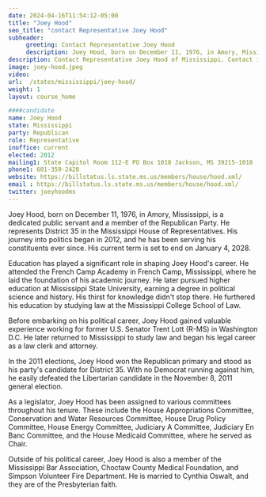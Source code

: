 ```yaml
---
date: 2024-04-16T11:54:12-05:00
title: "Joey Hood"
seo_title: "contact Representative Joey Hood"
subheader:
     greeting: Contact Representative Joey Hood
     description: Joey Hood, born on December 11, 1976, in Amory, Mississippi, is a dedicated public servant and a member of the Republican Party. He represents District 35 in the Mississippi House of Representatives. His journey into politics began in 2012, and he has been serving his constituents ever since. His current term is set to end on January 4, 2028.
description: Contact Representative Joey Hood of Mississippi. Contact information for Joey Hood includes email address, phone number, and mailing address.
image: joey-hood.jpeg
video:
url:  /states/mississippi/joey-hood/
weight: 1
layout: course_home

####candidate
name: Joey Hood
state: Mississippi
party: Republican
role: Representative
inoffice: current
elected: 2012
mailing1: State Capitol Room 112-E PO Box 1018 Jackson, MS 39215-1018
phone1: 601-359-2428
website: https://billstatus.ls.state.ms.us/members/house/hood.xml/
email : https://billstatus.ls.state.ms.us/members/house/hood.xml/
twitter: joeyhoodms
---
```


Joey Hood, born on December 11, 1976, in Amory, Mississippi, is a dedicated public servant and a member of the Republican Party. He represents District 35 in the Mississippi House of Representatives. His journey into politics began in 2012, and he has been serving his constituents ever since. His current term is set to end on January 4, 2028.

Education has played a significant role in shaping Joey Hood's career. He attended the French Camp Academy in French Camp, Mississippi, where he laid the foundation of his academic journey. He later pursued higher education at Mississippi State University, earning a degree in political science and history. His thirst for knowledge didn't stop there. He furthered his education by studying law at the Mississippi College School of Law.

Before embarking on his political career, Joey Hood gained valuable experience working for former U.S. Senator Trent Lott (R-MS) in Washington D.C. He later returned to Mississippi to study law and began his legal career as a law clerk and attorney.

In the 2011 elections, Joey Hood won the Republican primary and stood as his party's candidate for District 35. With no Democrat running against him, he easily defeated the Libertarian candidate in the November 8, 2011 general election.

As a legislator, Joey Hood has been assigned to various committees throughout his tenure. These include the House Appropriations Committee, Conservation and Water Resources Committee, House Drug Policy Committee, House Energy Committee, Judiciary A Committee, Judiciary En Banc Committee, and the House Medicaid Committee, where he served as Chair.

Outside of his political career, Joey Hood is also a member of the Mississippi Bar Association, Choctaw County Medical Foundation, and Simpson Volunteer Fire Department. He is married to Cynthia Oswalt, and they are of the Presbyterian faith.
